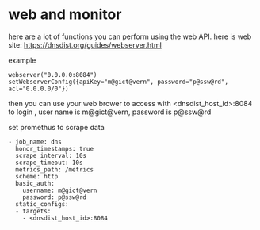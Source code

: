 # web and monitor

here are a lot of functions you can perform using the web API. here is web site: https://dnsdist.org/guides/webserver.html

example
```
webserver("0.0.0.0:8084")
setWebserverConfig({apiKey="m@gict@vern", password="p@ssw@rd",  acl="0.0.0.0/0"})
```

then you can use your web brower to access with <dnsdist_host_id>:8084 to login , user name is m@gict@vern, password is p@ssw@rd

set promethus to scrape data


```
- job_name: dns
  honor_timestamps: true
  scrape_interval: 10s
  scrape_timeout: 10s
  metrics_path: /metrics
  scheme: http
  basic_auth:
    username: m@gict@vern
    password: p@ssw@rd
  static_configs:
  - targets:
    - <dnsdist_host_id>:8084
```



